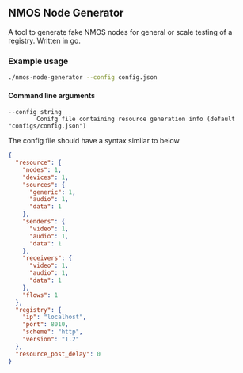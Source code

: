 ## NMOS Node Generator

A tool to generate fake NMOS nodes for general or scale testing of a registry. Written in go.

### Example usage

```bash
./nmos-node-generator --config config.json
```

#### Command line arguments

```
--config string
        Conifg file containing resource generation info (default "configs/config.json")
```

The config file should have a syntax similar to below

```json
{
  "resource": {
    "nodes": 1,
    "devices": 1,
    "sources": {
      "generic": 1,
      "audio": 1,
      "data": 1
    },
    "senders": {
      "video": 1,
      "audio": 1,
      "data": 1
    },
    "receivers": {
      "video": 1,
      "audio": 1,
      "data": 1
    },
    "flows": 1
  },
  "registry": {
    "ip": "localhost",
    "port": 8010,
    "scheme": "http",
    "version": "1.2"
  },
  "resource_post_delay": 0
}
```